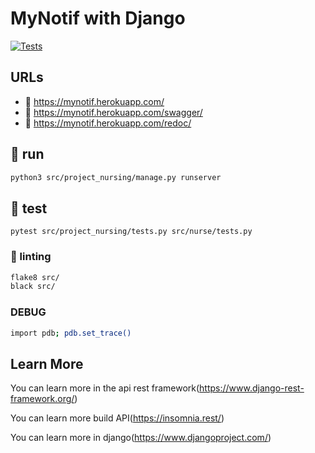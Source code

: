 # MyNotif with Django

[![Tests](https://github.com/issa-diallo/Mynotif_backend/actions/workflows/tests.yml/badge.svg?branch=main)](https://github.com/issa-diallo/Mynotif_backend/actions/workflows/tests.yml)

## URLs

- :tada: https://mynotif.herokuapp.com/
- :memo: https://mynotif.herokuapp.com/swagger/
- :memo: https://mynotif.herokuapp.com/redoc/

## :tada: run
```sh
python3 src/project_nursing/manage.py runserver
```

## :test_tube: test
```
pytest src/project_nursing/tests.py src/nurse/tests.py
```

### :rotating_light: linting
```sh
flake8 src/
black src/
```

### DEBUG
```sh
import pdb; pdb.set_trace()
```

## Learn More

You can learn more in the api rest framework(https://www.django-rest-framework.org/) 

You can learn more build API(https://insomnia.rest/)

You can learn more in django(https://www.djangoproject.com/)
